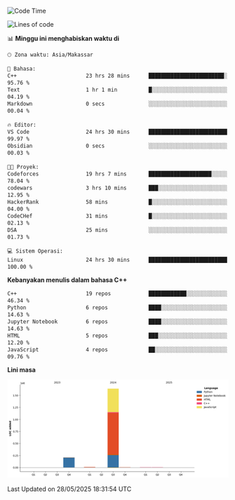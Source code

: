 <!--START_SECTION:waka-->
![Code Time](http://img.shields.io/badge/Code%20Time-246%20hrs%2029%20mins-blue)

![Lines of code](https://img.shields.io/badge/Sejak%20Hello%20World%20aku%20telah%20menulis-1.9%20million%20baris%20kode-blue)

📊 **Minggu ini menghabiskan waktu di** 

```text
🕑︎ Zona waktu: Asia/Makassar

💬 Bahasa: 
C++                      23 hrs 28 mins      ████████████████████████░   95.76 % 
Text                     1 hr 1 min          █░░░░░░░░░░░░░░░░░░░░░░░░   04.19 % 
Markdown                 0 secs              ░░░░░░░░░░░░░░░░░░░░░░░░░   00.04 % 

🔥 Editor: 
VS Code                  24 hrs 30 mins      █████████████████████████   99.97 % 
Obsidian                 0 secs              ░░░░░░░░░░░░░░░░░░░░░░░░░   00.03 % 

🐱‍💻 Proyek: 
Codeforces               19 hrs 7 mins       ████████████████████░░░░░   78.04 % 
codewars                 3 hrs 10 mins       ███░░░░░░░░░░░░░░░░░░░░░░   12.95 % 
HackerRank               58 mins             █░░░░░░░░░░░░░░░░░░░░░░░░   04.00 % 
CodeCHef                 31 mins             █░░░░░░░░░░░░░░░░░░░░░░░░   02.13 % 
DSA                      25 mins             ░░░░░░░░░░░░░░░░░░░░░░░░░   01.73 % 

💻 Sistem Operasi: 
Linux                    24 hrs 30 mins      █████████████████████████   100.00 % 
```

**Kebanyakan menulis dalam bahasa C++** 

```text
C++                      19 repos            ████████████░░░░░░░░░░░░░   46.34 % 
Python                   6 repos             ████░░░░░░░░░░░░░░░░░░░░░   14.63 % 
Jupyter Notebook         6 repos             ████░░░░░░░░░░░░░░░░░░░░░   14.63 % 
HTML                     5 repos             ███░░░░░░░░░░░░░░░░░░░░░░   12.20 % 
JavaScript               4 repos             ██░░░░░░░░░░░░░░░░░░░░░░░   09.76 % 
```



**Lini masa**

![Lines of Code chart](https://raw.githubusercontent.com/yusuf601/yusuf601/main/assets/bar_graph.png)


 Last Updated on 28/05/2025 18:31:54 UTC
<!--END_SECTION:waka-->
